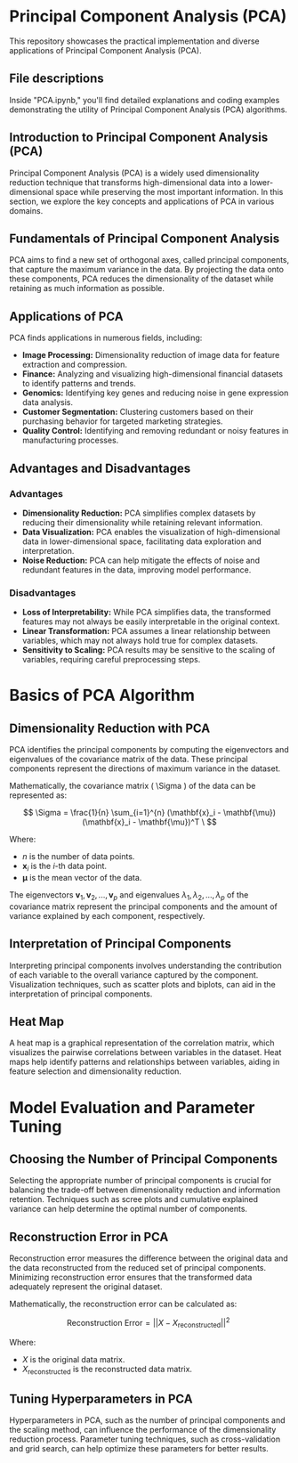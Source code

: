 # Principal Component Analysis (PCA)

This repository showcases the practical implementation and diverse applications of Principal Component Analysis (PCA).

## File descriptions
Inside "PCA.ipynb," you'll find detailed explanations and coding examples demonstrating the utility of Principal Component Analysis (PCA) algorithms.

## Introduction to Principal Component Analysis (PCA)

Principal Component Analysis (PCA) is a widely used dimensionality reduction technique that transforms high-dimensional data into a lower-dimensional space while preserving the most important information. In this section, we explore the key concepts and applications of PCA in various domains.

## Fundamentals of Principal Component Analysis

PCA aims to find a new set of orthogonal axes, called principal components, that capture the maximum variance in the data. By projecting the data onto these components, PCA reduces the dimensionality of the dataset while retaining as much information as possible.

## Applications of PCA

PCA finds applications in numerous fields, including:

- **Image Processing:** Dimensionality reduction of image data for feature extraction and compression.
- **Finance:** Analyzing and visualizing high-dimensional financial datasets to identify patterns and trends.
- **Genomics:** Identifying key genes and reducing noise in gene expression data analysis.
- **Customer Segmentation:** Clustering customers based on their purchasing behavior for targeted marketing strategies.
- **Quality Control:** Identifying and removing redundant or noisy features in manufacturing processes.

## Advantages and Disadvantages

### Advantages

- **Dimensionality Reduction:** PCA simplifies complex datasets by reducing their dimensionality while retaining relevant information.
- **Data Visualization:** PCA enables the visualization of high-dimensional data in lower-dimensional space, facilitating data exploration and interpretation.
- **Noise Reduction:** PCA can help mitigate the effects of noise and redundant features in the data, improving model performance.

### Disadvantages

- **Loss of Interpretability:** While PCA simplifies data, the transformed features may not always be easily interpretable in the original context.
- **Linear Transformation:** PCA assumes a linear relationship between variables, which may not always hold true for complex datasets.
- **Sensitivity to Scaling:** PCA results may be sensitive to the scaling of variables, requiring careful preprocessing steps.

# Basics of PCA Algorithm

## Dimensionality Reduction with PCA

PCA identifies the principal components by computing the eigenvectors and eigenvalues of the covariance matrix of the data. These principal components represent the directions of maximum variance in the dataset.

Mathematically, the covariance matrix \( \Sigma \) of the data can be represented as:

$$
\Sigma = \frac{1}{n} \sum_{i=1}^{n} (\mathbf{x}_i - \mathbf{\mu})(\mathbf{x}_i - \mathbf{\mu})^T \
$$

Where:
- $n$ is the number of data points.
- $\mathbf{x}_i$ is the $i$-th data point.
- $\mathbf{\mu}$ is the mean vector of the data.

The eigenvectors $\mathbf{v}_1, \mathbf{v}_2, ..., \mathbf{v}_p$ and eigenvalues $\lambda_1, \lambda_2, ..., \lambda_p$ of the covariance matrix represent the principal components and the amount of variance explained by each component, respectively.

## Interpretation of Principal Components

Interpreting principal components involves understanding the contribution of each variable to the overall variance captured by the component. Visualization techniques, such as scatter plots and biplots, can aid in the interpretation of principal components.

## Heat Map

A heat map is a graphical representation of the correlation matrix, which visualizes the pairwise correlations between variables in the dataset. Heat maps help identify patterns and relationships between variables, aiding in feature selection and dimensionality reduction.

# Model Evaluation and Parameter Tuning

## Choosing the Number of Principal Components

Selecting the appropriate number of principal components is crucial for balancing the trade-off between dimensionality reduction and information retention. Techniques such as scree plots and cumulative explained variance can help determine the optimal number of components.

## Reconstruction Error in PCA

Reconstruction error measures the difference between the original data and the data reconstructed from the reduced set of principal components. Minimizing reconstruction error ensures that the transformed data adequately represent the original dataset.

Mathematically, the reconstruction error can be calculated as:

$$
\text{Reconstruction Error} = ||X - X_{\text{reconstructed}}||^2 \
$$

Where:
- $X$ is the original data matrix.
- $X_{\text{reconstructed}}$ is the reconstructed data matrix.

## Tuning Hyperparameters in PCA

Hyperparameters in PCA, such as the number of principal components and the scaling method, can influence the performance of the dimensionality reduction process. Parameter tuning techniques, such as cross-validation and grid search, can help optimize these parameters for better results.
